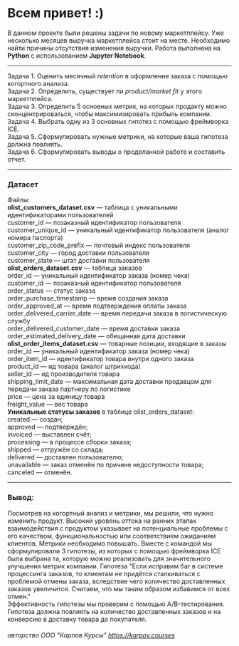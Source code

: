 # Всем привет! :)

  В данном проекте были решены задачи по новому маркетплейсу. Уже несколько месяцев выручка маркетплейса стоит на месте. Необходимо найти причины отсутствия изменения выручки. Работа выполнена на **Python** с использованием **Jupyter Notebook**.
______________________________________________________________________________

Задача 1. Оценить месячный *retention* в оформление заказа с помощью когортного анализа.  
Задача 2. Определить, существует ли *product/market fit* у этого маркетплейса.  
Задача 3. Определить 5 основных метрик, на которых продакту можно сконцентрироваться, чтобы максимизировать прибыль компании.  
Задача 4. Выбрать одну из 3 основных гипотез с помощью фреймворка ICE.  
Задача 5. Сформулировать нужные метрики, на которые ваша гипотеза должна повлиять.  
Задача 6. Сформулировать выводы о проделанной работе и составить отчет.  

------------------------------------------------------------------------------

### Датасет
Файлы:  
**olist_customers_dataset.csv** — таблица с уникальными идентификаторами пользователей  
customer_id — позаказный идентификатор пользователя  
customer_unique_id — уникальный идентификатор пользователя (аналог номера паспорта)  
customer_zip_code_prefix — почтовый индекс пользователя  
customer_city — город доставки пользователя  
customer_state — штат доставки пользователя  
**olist_orders_dataset.csv** —  таблица заказов  
order_id — уникальный идентификатор заказа (номер чека)  
customer_id — позаказный идентификатор пользователя  
order_status — статус заказа  
order_purchase_timestamp — время создания заказа  
order_approved_at — время подтверждения оплаты заказа  
order_delivered_carrier_date — время передачи заказа в логистическую службу  
order_delivered_customer_date — время доставки заказа    
order_estimated_delivery_date — обещанная дата доставки    
**olist_order_items_dataset.csv** — товарные позиции, входящие в заказы  
order_id — уникальный идентификатор заказа (номер чека)  
order_item_id — идентификатор товара внутри одного заказа  
product_id — ид товара (аналог штрихкода)  
seller_id — ид производителя товара  
shipping_limit_date — максимальная дата доставки продавцом для передачи заказа партнеру по логистике  
price — цена за единицу товара  
freight_value — вес товара   
**Уникальные статусы заказов** в таблице olist_orders_dataset:  
created — создан;  
approved — подтверждён;  
invoiced — выставлен счёт;  
processing — в процессе сборки заказа;  
shipped — отгружён со склада;  
delivered — доставлен пользователю;  
unavailable — заказ отменён по причине недоступности товара;  
canceled — отменён.  

--------------------------------------------------------------------------------

### Вывод:
Посмотрев на когортный анализ и метрики, мы решили, что нужно изменить продукт. Высокий уровень оттока на ранних этапах взаимодействия с продуктом указывает на потенциальные проблемы с его качеством, функциональностью или соответствием ожиданиям клиентов. Метрики необходимо повышать. Вместе с командой мы сформулировали 3 гипотезы, из которых с помощью фреймворка ICE была выбрана та, которую можно реализовать для значительного улучшения метрик компании. Гипотеза "Если исправим баг в системе процессинга заказов, то клиентам не придётся сталкиваться с проблемой отмены заказа, вследствие чего количество доставленных заказов увеличится. Считаем, что мы таким образом избавимся от всех отмен."  
Эффективность гипотезы мы проверим с помощью A/B-тестирования. Гипотеза должна повлиять на количество доставленных заказов и на конверсию в доставку товара до покупателя.

###### авторство ООО "Карпов Курсы" https://karpov.courses
